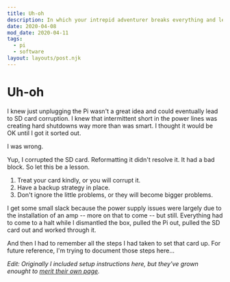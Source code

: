 ```yaml
---
title: Uh-oh
description: In which your intrepid adventurer breaks everything and learns the hard way about some quirks of the Raspberry Pi.
date: 2020-04-08
mod_date: 2020-04-11
tags:
  - pi
  - software
layout: layouts/post.njk
---
```


# Uh-oh
I knew just unplugging the Pi wasn't a great idea and could eventually lead to SD card corruption. I knew that intermittent short in the power lines was creating hard shutdowns way more than was smart. I thought it would be OK until I got it sorted out.

I was wrong. 

Yup, I corrupted the SD card. Reformatting it didn't resolve it. It had a bad block. So let this be a lesson. 

1. Treat your card kindly, or you will corrupt it.
2. Have a backup strategy in place.
3. Don't ignore the little problems, or they will become bigger problems.

I get some small slack because the power supply issues were largely due to the installation of an amp -- more on that to come -- but still. Everything had to come to a halt while I dismantled the box, pulled the Pi out, pulled the SD card out and worked through it. 

And then I had to remember all the steps I had taken to set that card up. For future reference, I'm trying to document those steps here...

_Edit: Originally I included setup instructions here, but they've grown enought to [merit their own page](../definitive-setup-guide.md)._

